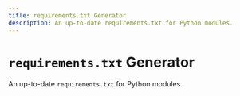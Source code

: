 ```yaml
---
title: requirements.txt Generator
description: An up-to-date requirements.txt for Python modules.
---
```


# `requirements.txt` Generator

An up-to-date `requirements.txt` for Python modules.

<PythonRequirements />
